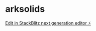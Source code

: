 # arksolids

[Edit in StackBlitz next generation editor ⚡️](https://stackblitz.com/~/github.com/PcGunky/arksolids)